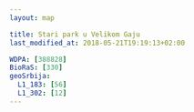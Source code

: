 ```yaml
---
layout: map

title: Stari park u Velikom Gaju
last_modified_at: 2018-05-21T19:19:13+02:00

WDPA: [388828]
BioRaS: [330]
geoSrbija:
  L1_183: [56]
  L1_302: [12]
---
```

